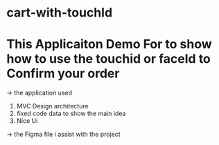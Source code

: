 # cart-with-touchId

# This Applicaiton Demo For to show how to use the touchid or faceId to Confirm your order

-> the application used 
  1.  MVC Design architecture 
  2.  fixed code data to show the main idea
  3.  Nice Ui

-> the Figma file i assist with the project

